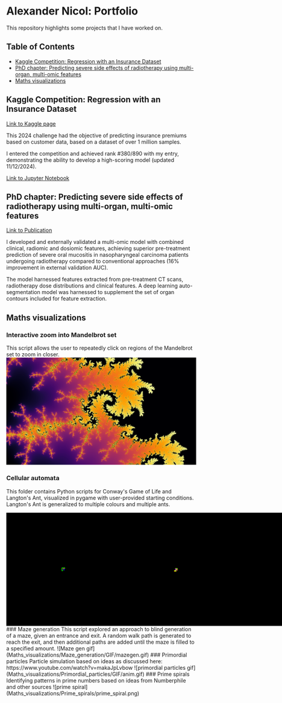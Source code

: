 # Alexander Nicol: Portfolio

This repository highlights some projects that I have worked on.

## Table of Contents
- [Kaggle Competition: Regression with an Insurance Dataset](#kaggle-competition-regression-with-an-insurance-dataset)
- [PhD chapter: Predicting severe side effects of radiotherapy using multi-organ, multi-omic features](#phd-chapter-predicting-severe-side-effects-of-radiotherapy-using-multi-organ-multi-omic-features)
- [Maths visualizations](#maths-visualizations)

## Kaggle Competition: Regression with an Insurance Dataset
<a href="https://www.kaggle.com/competitions/playground-series-s4e12/overview">Link to Kaggle page</a>

This 2024 challenge had the objective of predicting insurance premiums based on customer data, based on a dataset of over 1 million samples. 

I entered the competition and achieved rank #380/890  with my entry, demonstrating the ability to develop a high-scoring model (updated 11/12/2024).

<a href="https://github.com/xelanicol/Portfolio/blob/main/Kaggle_regression_insurance/transformed_target.ipynb">Link to Jupyter Notebook</a>

## PhD chapter: Predicting severe side effects of radiotherapy using multi-organ, multi-omic features

<a href="https://link.springer.com/article/10.1007/s11547-024-01901-z">Link to Publication</a>

I developed and externally validated a multi-omic model with combined clinical, radiomic and dosiomic features, achieving superior pre-treatment prediction of severe oral mucositis in nasopharyngeal carcinoma patients undergoing radiotherapy compared to conventional approaches (16% improvement in external validation AUC).

The model harnessed features extracted from pre-treatment CT scans, radiotherapy dose distributions and clinical features. A deep learning auto-segmentation model was harnessed to supplement the set of organ contours included for feature extraction.

## Maths visualizations
### Interactive zoom into Mandelbrot set
This script allows the user to repeatedly click on regions of the Mandelbrot set to zoom in closer.
![Mandelbrot set](Maths_visualizations/Mandelbrot_Interactive/005.png)
### Cellular automata
This folder contains Python scripts for Conway's Game of Life and Langton's Ant, visualized in pygame with user-provided starting conditions. Langton's Ant is generalized to multiple colours and multiple ants.
<div style="display: flex; justify-content: space-around;">
  <img src="Maths_visualizations/Cellular_automata/GIF/Langtons Ant_1_ants_LLRR.gif" alt="Image 1" width="300"/>
  <img src="Maths_visualizations/Cellular_automata/GIF/Langtons Ant_1_ants_LRRRRRLLR.gif" alt="Image 2" width="300"/>
  <img src="Maths_visualizations/Cellular_automata/GIF/Langtons Ant_1_ants_RRLLLRLLLRRR.gif" alt="Image 3" width="300"/>
</div>
### Maze generation
This script explored an approach to blind generation of a maze, given an entrance and exit. A random walk path is generated to reach the exit, and then additional paths are added until the maze is filled to a specified amount.
![Maze gen gif](Maths_visualizations/Maze_generation/GIF/mazegen.gif)
### Primordial particles
Particle simulation based on ideas as discussed here: https://www.youtube.com/watch?v=makaJpLvbow
![primordial particles gif](Maths_visualizations/Primordial_particles/GIF/anim.gif)
### Prime spirals
Identifying patterns in prime numbers based on ideas from Numberphile and other sources
![prime spiral](Maths_visualizations/Prime_spirals/prime_spiral.png)
